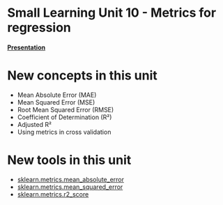 # Small Learning Unit 10 - Metrics for regression


#### [Presentation](https://docs.google.com/presentation/d/196TLKI3wuilHqFgjosaiCZMa_lM6OsfCPVNXcN4QfZw/edit?usp=sharing)

# New concepts in this unit
- Mean Absolute Error (MAE)
- Mean Squared Error (MSE)
- Root Mean Squared Error (RMSE)
- Coefficient of Determination (R²)
- Adjusted R²
- Using metrics in cross validation

# New tools in this unit
- [sklearn.metrics.mean_absolute_error](http://scikit-learn.org/0.18/modules/generated/sklearn.metrics.mean_absolute_error.html)
- [sklearn.metrics.mean_squared_error](http://scikit-learn.org/0.18/modules/generated/sklearn.metrics.mean_squared_error.html)
- [sklearn.metrics.r2_score](http://scikit-learn.org/0.18/modules/generated/sklearn.metrics.r2_score.html#sklearn.metrics.r2_score)
